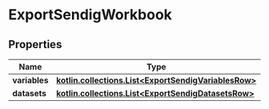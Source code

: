 
# ExportSendigWorkbook

## Properties
| Name | Type | Description | Notes |
| ------------ | ------------- | ------------- | ------------- |
| **variables** | [**kotlin.collections.List&lt;ExportSendigVariablesRow&gt;**](ExportSendigVariablesRow.md) |  |  [optional] |
| **datasets** | [**kotlin.collections.List&lt;ExportSendigDatasetsRow&gt;**](ExportSendigDatasetsRow.md) |  |  [optional] |



